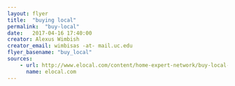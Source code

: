 ```yaml
---
layout: flyer
title:  "buying local"
permalink:  "buy-local"
date:   2017-04-16 17:40:00
creator: Alexus Wimbish
creator_email: wimbisas -at- mail.uc.edu
flyer_basename: "buy_local"
sources: 
    - url: http://www.elocal.com/content/home-expert-network/buy-local-quick-facts-benefits-buying-local-goods-766
      name: elocal.com
---
```


